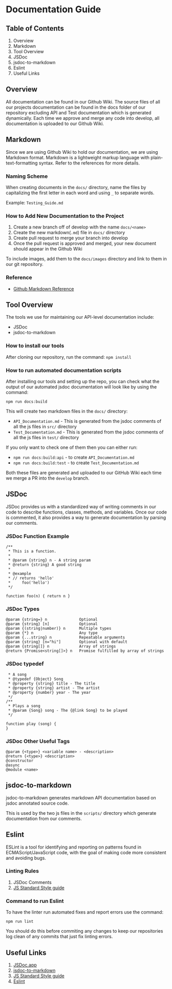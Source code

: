 # Documentation Guide

## Table of Contents

1.  Overview
2.  Markdown
3.  Tool Overview
2.  JSDoc
3.  jsdoc-to-markdown
4.  Eslint
5.  Useful Links

## Overview
All documentation can be found in our Github Wiki. The source files of all our projects documentation can be found in the docs folder of our repository excluding API and Test documentation which is generated dynamically. Each time we approve and merge any code into develop, all documentation is uploaded to our Github Wiki.

## Markdown
Since we are using Github Wiki to hold our documentation, we are using Markdown format. Markdown is a lightweight markup language with plain-text-formatting syntax. Refer to the references for more details.

### Naming Scheme
When creating documents in the `docs/` directory, name the files by capitalizing the first letter in each word and using `_` to separate words.

Example: `Testing_Guide.md`

### How to Add New Documentation to the Project
1.  Create a new branch off of develop with the name `docs/<name>`
2.  Create the new markdown(`.md`) file in `docs/` directory
3.  Create pull request to merge your branch into develop
4.  Once the pull request is approved and merged, your new document should appear in the Github Wiki

To include images, add them to the `docs/images` directory and link to them in our git repository.

### Reference
-  [Github Markdown Reference](https://help.github.com/en/github/writing-on-github/basic-writing-and-formatting-syntax)

## Tool Overview
The tools we use for maintaining our API-level documentation include:
-  JSDoc
-  jsdoc-to-markdown

### How to install our tools
After cloning our repository, run the command:
`npm install`

### How to run automated documentation scripts
After installing our tools and setting up the repo, you can check what the output of our automated jsdoc documentation will look like by using the command:

`npm run docs:build`

This will create two markdown files in the `docs/` directory:
*   `API_Documentation.md` - This is generated from the jsdoc comments of all the js files in `src/` directory
*   `Test_Documentation.md` - This is generated from the jsdoc comments of all the js files in `test/` directory

If you only want to check one of them then you can either run:
*   `npm run docs:build:api` - to create `API_Documentation.md` 
*   `npm run docs:build:test` - to create `Test_Documentation.md`

Both these files are generated and uploaded to our GitHub Wiki each time we merge a PR into the `develop` branch.

## JSDoc
JSDoc provides us with a standardized way of writing comments in our code to describe functions, classes, methods, and variables. Once our code is commented, it also provides a way to generate documentation by parsing our comments.

### JSDoc Function Example
```
/**
 * This is a function.
 *
 * @param {string} n - A string param
 * @return {string} A good string
 *
 * @example
 * // returns 'hello'
 *     foo('hello')
 */

function foo(n) { return n }
```
### JSDoc Types
```
@param {string=} n              Optional
@param {string} [n]             Optional
@param {(string|number)} n  	Multiple types
@param {*} n	                Any type
@param {...string} n	        Repeatable arguments
@param {string} [n="hi"]        Optional with default
@param {string[]} n             Array of strings
@return {Promise<string[]>} n	Promise fulfilled by array of strings
```
### JSDoc typedef
```/**
 * A song
 * @typedef {Object} Song
 * @property {string} title - The title
 * @property {string} artist - The artist
 * @property {number} year - The year
 */
/**
 * Plays a song
 * @param {Song} song - The {@link Song} to be played
 */

function play (song) {
}
```
### JSDoc Other Useful Tags
```
@param {<type>} <variable name> - <description>
@return {<type>} <description>
@constructor
@async
@module <name>
```

## jsdoc-to-markdown
jsdoc-to-markdown generates markdown API documentation based on jsdoc annotated source code.

This is used by the two js files in the `scripts/` directory which generate documentation from our comments.

## Eslint
ESLint is a tool for identifying and reporting on patterns found in ECMAScript/JavaScript code, with the goal of making code more consistent and avoiding bugs.

### Linting Rules
1.  JSDoc Comments
2.  [JS Standard Style guide](https://standardjs.com/rules-en.html)

### Command to run Eslint
To have the linter run automated fixes and report errors use the command:

```npm run lint```

You should do this before commiting any changes to keep our repositories log clean of any commits that just fix linting errors.

## Useful Links
1.  [JSDoc\.app](https://jsdoc.app/)
2.  [jsdoc-to-markdown](https://github.com/jsdoc2md/jsdoc-to-markdown)
3.  [JS Standard Style guide](https://standardjs.com/rules-en.html)
4.  [Eslint](https://eslint.org/)
